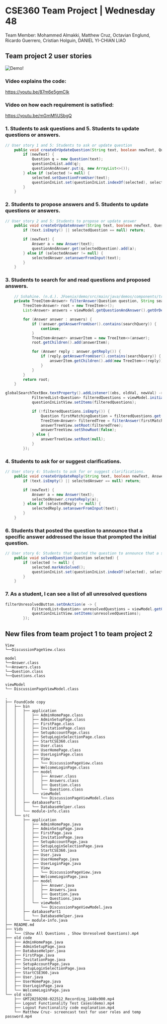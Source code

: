 # CSE360 Team Project | Wednesday 48

Team Member: 
Mohammed Almakki, 
Matthew Cruz, 
Octavian Englund, 
Ricardo Guerrero, 
Cristian Holguin, 
DANIEL YI-CHIAN LIAO

## Team project 2 user stories

![Demo!](https://github.com/user-attachments/assets/acede184-16b8-4684-813c-9ccfb13b2e36)

### Video explains the code: 

https://youtu.be/87m6e5gmCIk

### Video on how each requirement is satisfied: 

https://youtu.be/mGmMfiUSbgQ

### 1. Students to ask questions and 5. Students to update questions or answers.
```java
// User story 1 and 5: Students to ask or update question
    public void createOrUpdateQuestion(String text, boolean newText, Question selected) {
        if (newText) {
            Question q = new Question(text);
            questionInList.add(q);
            questionAndAnswer.put(q, new ArrayList<>());
        } else if (selected != null) {
            selected.setQuestionFromUser(text);
            questionInList.set(questionInList.indexOf(selected), selected);
        }
    }
```

### 2. Students to propose answers and 5. Students to update questions or answers.
```java
// User story 2 and 5: Students to propose or update answer
    public void createOrUpdateAnswer(String text, boolean newText, Question selectedQuestion, Answer selectedAnswer) {
        if (text.isEmpty() || selectedQuestion == null) return;

        if (newText) {
            Answer a = new Answer(text);
            questionAndAnswer.get(selectedQuestion).add(a);
        } else if (selectedAnswer != null) {
            selectedAnswer.setanswerFromInput(text);
        }
    }
```
### 3. Students to search for and read questions and proposed answers.
```java
    // Sshahine. (n.d.). JFoenix/demo/src/main/java/demos/components/treeviewdemo.java at master · SSHAHINE/JFOENIX. GitHub. https://github.com/sshahine/JFoenix/blob/master/demo/src/main/java/demos/components/TreeViewDemo.java 
    private TreeItem<Answer> filterAnswer(Question question, String searchQuery) {
        TreeItem<Answer> root = new TreeItem<>();
        List<Answer> answers = viewModel.getQuestionAndAnswer().getOrDefault(question, List.of());

        for (Answer answer : answers) {
            if (!answer.getAnswerFromUser().contains(searchQuery)) {
                continue; 
            }
            TreeItem<Answer> answerItem = new TreeItem<>(answer);
            root.getChildren().add(answerItem);

            for (Answer reply : answer.getReply()) {
                if (reply.getAnswerFromUser().contains(searchQuery)) {
                    answerItem.getChildren().add(new TreeItem<>(reply));
                }
            }
        }
        return root;
    }
```

```java
globalSearchTextBox.textProperty().addListener((obs, oldVal, newVal) -> {
            FilteredList<Question> filteredQuestions = viewModel.initiatedGlobalSearch(newVal);
            questionInListView.setItems(filteredQuestions);

            if (!filteredQuestions.isEmpty()) {
                Question firstMatchingQuestion = filteredQuestions.get(0);
                TreeItem<Answer> filteredTree = filterAnswer(firstMatchingQuestion, newVal);
                answerTreeView.setRoot(filteredTree);
                answerTreeView.setShowRoot(false);
            } else {
                answerTreeView.setRoot(null);
            }
        });
```
### 4. Students to ask for or suggest clarifications. 
```java
// User story 4: Students to ask for or suggest clarifications.
    public void createOrUpdateReply(String text, boolean newText, Answer selectedAnswer, Answer selectedReply) {
        if (text.isEmpty() || selectedAnswer == null) return;

        if (newText) {
            Answer a = new Answer(text);
            selectedAnswer.createReply(a);
        } else if (selectedReply != null) {
            selectedReply.setanswerFromInput(text);
        }
    }
```

### 6. Students that posted the question to announce that a specific answer addressed the issue that prompted the initial question.
```java
// User story 6: Students that posted the question to announce that a specific answer addressed the issue that prompted the initial question.
    public void solvedQuestion(Question selected) {
        if (selected != null) {
            selected.markAsSolved();
            questionInList.set(questionInList.indexOf(selected), selected);
        }
    }
```

### 7. As a student, I can see a list of all unresolved questions
```java
filterUnresolvedButton.setOnAction(e -> {
            FilteredList<Question> unresolvedQuestions = viewModel.getQuestionInList().filtered(question -> !question.isSolved());
            questionInListView.setItems(unresolvedQuestions);
        });
```

## New files from team project 1 to team project 2

```
View
└──DiscussionPageView.class
```

```
model
└──Answer.class
└──Answers.class
└──Question.class
└──Questions.class
```

```
viewModel
└── DiscussionPageViewModel.class
```

```
.
├── FoundCode copy
│   ├── bin
│   │   ├── application
│   │   │   ├── AdminHomePage.class
│   │   │   ├── AdminSetupPage.class
│   │   │   ├── FirstPage.class
│   │   │   ├── InvitationPage.class
│   │   │   ├── SetupAccountPage.class
│   │   │   ├── SetupLoginSelectionPage.class
│   │   │   ├── StartCSE360.class
│   │   │   ├── User.class
│   │   │   ├── UserHomePage.class
│   │   │   ├── UserLoginPage.class
│   │   │   ├── View
│   │   │   │   └── DiscussionPageView.class
│   │   │   ├── WelcomeLoginPage.class
│   │   │   ├── model
│   │   │   │   ├── Answer.class
│   │   │   │   ├── Answers.class
│   │   │   │   ├── Question.class
│   │   │   │   └── Questions.class
│   │   │   └── viewModel
│   │   │       └── DiscussionPageViewModel.class
│   │   ├── databasePart1
│   │   │   └── DatabaseHelper.class
│   │   └── module-info.class
│   └── src
│       ├── application
│       │   ├── AdminHomePage.java
│       │   ├── AdminSetupPage.java
│       │   ├── FirstPage.java
│       │   ├── InvitationPage.java
│       │   ├── SetupAccountPage.java
│       │   ├── SetupLoginSelectionPage.java
│       │   ├── StartCSE360.java
│       │   ├── User.java
│       │   ├── UserHomePage.java
│       │   ├── UserLoginPage.java
│       │   ├── View
│       │   │   └── DiscussionPageView.java
│       │   ├── WelcomeLoginPage.java
│       │   ├── model
│       │   │   ├── Answer.java
│       │   │   ├── Answers.java
│       │   │   ├── Question.java
│       │   │   └── Questions.java
│       │   └── viewModel
│       │       └── DiscussionPageViewModel.java
│       ├── databasePart1
│       │   └── DatabaseHelper.java
│       └── module-info.java
├── README.md
├── Vids
│   └── (Show All Questions , Show Unresolved Questions).mp4
├── old code
│   ├── AdminHomePage.java
│   ├── AdminSetupPage.java
│   ├── DatabaseHelper.java
│   ├── FirstPage.java
│   ├── InvitationPage.java
│   ├── SetupAccountPage.java
│   ├── SetupLoginSelectionPage.java
│   ├── StartCSE360.java
│   ├── User.java
│   ├── UserHomePage.java
│   ├── UserLoginPage.java
│   └── WelcomeLoginPage.java
└── old vids
    ├── GMT20250208-022512_Recording_1440x900.mp4
    ├── Logout Functionality Test Cases(demo).mp4
    ├── Logout Functionality code explanation.mp4
    └── Matthew Cruz- screencast test for user roles and temp password.mp4
```

